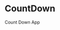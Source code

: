 # CountDown
 Count Down App
     
          
                                                    
                                                             
                                             
                                 
                     
           
      
       
 
